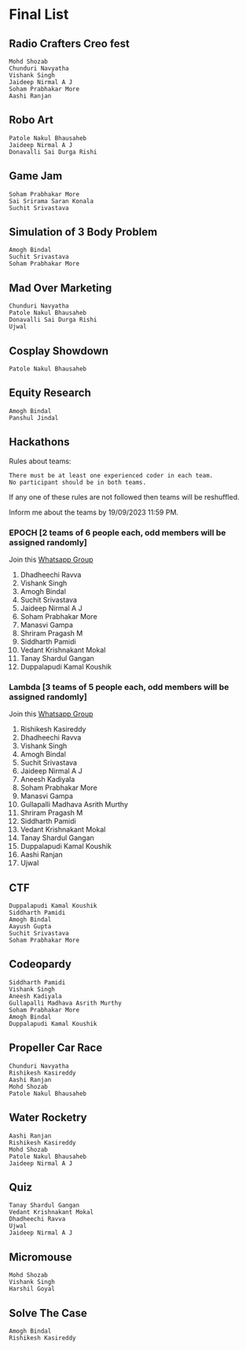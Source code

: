 # Final List

## Radio Crafters Creo fest

    Mohd Shozab
    Chunduri Navyatha
    Vishank Singh
    Jaideep Nirmal A J
    Soham Prabhakar More
    Aashi Ranjan

## Robo Art

    Patole Nakul Bhausaheb
    Jaideep Nirmal A J
    Donavalli Sai Durga Rishi

## Game Jam

    Soham Prabhakar More
    Sai Srirama Saran Konala
    Suchit Srivastava

## Simulation of 3 Body Problem

    Amogh Bindal
    Suchit Srivastava
    Soham Prabhakar More

## Mad Over Marketing

    Chunduri Navyatha
    Patole Nakul Bhausaheb
    Donavalli Sai Durga Rishi
    Ujwal

## Cosplay Showdown

    Patole Nakul Bhausaheb

## Equity Research

    Amogh Bindal
    Panshul Jindal

## Hackathons

Rules about teams:

    There must be at least one experienced coder in each team.
    No participant should be in both teams.

   If any one of these rules are not followed then teams will be reshuffled.

   Inform me about the teams by 19/09/2023 11:59 PM.

### EPOCH [2 teams of 6 people each, odd members will be assigned randomly]

Join this [Whatsapp Group](https://chat.whatsapp.com/BJu1xivne1iGNDsalvHtGA)

1) Dhadheechi Ravva
2) Vishank Singh
3) Amogh Bindal
4) Suchit Srivastava
5) Jaideep Nirmal A J
6) Soham Prabhakar More
7) Manasvi Gampa
8) Shriram Pragash M
9) Siddharth Pamidi
10) Vedant Krishnakant Mokal
11) Tanay Shardul Gangan
12) Duppalapudi Kamal Koushik

### Lambda  [3 teams of 5 people each, odd members will be assigned randomly]

Join this [Whatsapp Group](https://chat.whatsapp.com/ChryyCKk6eg6rhcwhxmd2N)

1) Rishikesh Kasireddy
2) Dhadheechi Ravva
3) Vishank Singh
4) Amogh Bindal
5) Suchit Srivastava
6) Jaideep Nirmal A J
7) Aneesh Kadiyala
8) Soham Prabhakar More
9) Manasvi Gampa
10) Gullapalli Madhava Asrith Murthy
11) Shriram Pragash M
12) Siddharth Pamidi
13) Vedant Krishnakant Mokal
14) Tanay Shardul Gangan
15) Duppalapudi Kamal Koushik
16) Aashi Ranjan
17) Ujwal

## CTF

    Duppalapudi Kamal Koushik
    Siddharth Pamidi
    Amogh Bindal
    Aayush Gupta
    Suchit Srivastava
    Soham Prabhakar More

## Codeopardy

    Siddharth Pamidi
    Vishank Singh
    Aneesh Kadiyala
    Gullapalli Madhava Asrith Murthy
    Soham Prabhakar More
    Amogh Bindal
    Duppalapudi Kamal Koushik

## Propeller Car Race

    Chunduri Navyatha
    Rishikesh Kasireddy
    Aashi Ranjan
    Mohd Shozab
    Patole Nakul Bhausaheb

## Water Rocketry

    Aashi Ranjan
    Rishikesh Kasireddy
    Mohd Shozab
    Patole Nakul Bhausaheb
    Jaideep Nirmal A J

## Quiz

    Tanay Shardul Gangan
    Vedant Krishnakant Mokal
    Dhadheechi Ravva
    Ujwal
    Jaideep Nirmal A J

## Micromouse

    Mohd Shozab
    Vishank Singh
    Harshil Goyal

## Solve The Case

    Amogh Bindal
    Rishikesh Kasireddy

